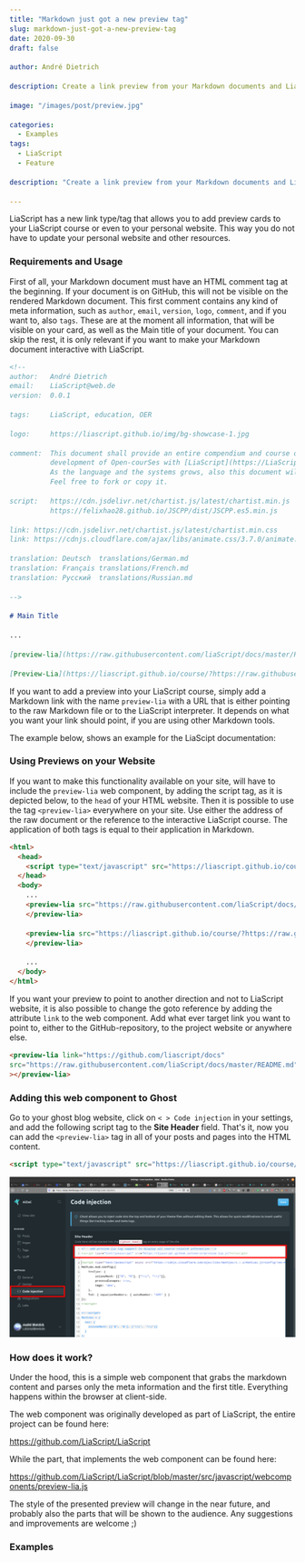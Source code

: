 ```yaml
---
title: "Markdown just got a new preview tag"
slug: markdown-just-got-a-new-preview-tag
date: 2020-09-30
draft: false

author: André Dietrich

description: Create a link preview from your Markdown documents and LiaScript courses.

image: "/images/post/preview.jpg"

categories:
  - Examples
tags:
  - LiaScript
  - Feature

description: "Create a link preview from your Markdown documents and LiaScript courses."

---
```


LiaScript has a new link type/tag that allows you to add preview cards to your LiaScript course or even to your personal website. This way you do not have to update your personal website and other resources.


### Requirements and Usage

First of all, your Markdown document must have an HTML comment tag at the beginning. If your document is on GitHub, this will not be visible on the rendered Markdown document. This first comment contains any kind of meta information, such as `author`, `email`, `version`, `logo`, `comment`, and if you want to, also `tags`. These are at the moment all information, that will be visible on your card, as well as the Main title of your document. You can skip the rest, it is only relevant if you want to make your Markdown document interactive with LiaScript.

``` markdown
<!--
author:   André Dietrich
email:    LiaScript@web.de
version:  0.0.1

tags:     LiaScript, education, OER

logo:     https://liascript.github.io/img/bg-showcase-1.jpg

comment:  This document shall provide an entire compendium and course on the
          development of Open-courSes with [LiaScript](https://LiaScript.github.io).
          As the language and the systems grows, also this document will be updated.
          Feel free to fork or copy it.

script:   https://cdn.jsdelivr.net/chartist.js/latest/chartist.min.js
          https://felixhao28.github.io/JSCPP/dist/JSCPP.es5.min.js

link: https://cdn.jsdelivr.net/chartist.js/latest/chartist.min.css
link: https://cdnjs.cloudflare.com/ajax/libs/animate.css/3.7.0/animate.min.css

translation: Deutsch  translations/German.md
translation: Français translations/French.md
translation: Русский  translations/Russian.md

-->

# Main Title

...

[preview-lia](https://raw.githubusercontent.com/liaScript/docs/master/README.md)

[Preview-Lia](https://liascript.github.io/course/?https://raw.githubusercontent.com/liaScript/docs/master/README.md)
```

If you want to add a preview into your LiaScript course, simply add a Markdown link with the name `preview-lia` with a URL that is either pointing to the raw Markdown file or to the LiaScript interpreter. It depends on what you want your link should point, if you are using other Markdown tools.

The example below, shows an example for the LiaScipt documentation:

<preview-lia src="https://raw.githubusercontent.com/liaScript/docs/master/README.md"></preview-lia>

### Using Previews on your Website

If you want to make this functionality available on your site, will have to include the `preview-lia` web component, by adding the script tag, as it is depicted below, to the `head` of your HTML website. Then it is possible to use the tag `<preview-lia>` everywhere on your site. Use either the address of the raw document or the reference to the interactive LiaScript course. The application of both tags is equal to their application in Markdown.

``` html
<html>
  <head>
    <script type="text/javascript" src="https://liascript.github.io/course/preview-lia.js"></script>
  </head>
  <body>
    ...
    <preview-lia src="https://raw.githubusercontent.com/liaScript/docs/master/README.md">
    </preview-lia>

    <preview-lia src="https://liascript.github.io/course/?https://raw.githubusercontent.com/liaScript/docs/master/README.md">
    </preview-lia>

    ...
  </body>
</html>
```

If you want your preview to point to another direction and not to LiaScript website, it is also possible to change the goto reference by adding the attribute `link` to the web component. Add what ever target link you want to point to, either to the GitHub-repository, to the project website or anywhere else.

``` html
<preview-lia link="https://github.com/liascript/docs"
src="https://raw.githubusercontent.com/liaScript/docs/master/README.md"
></preview-lia>
```

### Adding this web component to Ghost

Go to your ghost blog website, click on `< > Code injection` in your settings, and add the following script tag to the **Site Header** field. That's it, now you can add the `<preview-lia>` tag in all of your posts and pages into the HTML content.

``` html
<script type="text/javascript" src="https://liascript.github.io/course/preview-lia.js"></script>
```

![Preview](/images/post/ghost.png)

### How does it work?

Under the hood, this is a simple web component that grabs the markdown content and parses only the meta information and the first title. Everything happens within the browser at client-side.

The web component was originally developed as part of LiaScript, the entire project can be found here:

https://github.com/LiaScript/LiaScript

While the part, that implements the web component can be found here:

https://github.com/LiaScript/LiaScript/blob/master/src/javascript/webcomponents/preview-lia.js

The style of the presented preview will change in the near future, and probably also the parts that will be shown to the audience. Any suggestions and improvements are welcome ;)

### Examples

<div style="display: flex; flex-wrap: wrap; justify-content: flex-start; margin: 0 auto;">
 <preview-lia style="max-width: 460px; margin: 10px" src="https://raw.githubusercontent.com/LiaBooks/C-Programming/master/README.md"></preview-lia>
 <preview-lia style="max-width: 460px; margin: 10px" src="https://raw.githubusercontent.com/liaBooks/Lua-Programming/master/README.md"></preview-lia>
 <preview-lia style="max-width: 460px; margin: 10px" src="https://raw.githubusercontent.com/LiaBooks/SisterFoxAndTheGrayWolf/master/README.md"></preview-lia>
</div>
